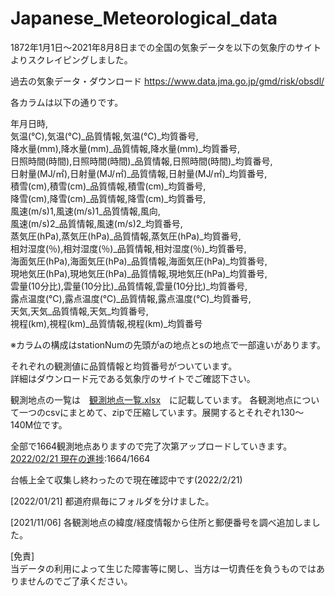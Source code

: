# Japanese_Meteorological_data



1872年1月1日～2021年8月8日までの全国の気象データを以下の気象庁のサイトよりスクレイピングしました。

過去の気象データ・ダウンロード
https://www.data.jma.go.jp/gmd/risk/obsdl/

各カラムは以下の通りです。

年月日時,  
気温(℃),気温(℃)_品質情報,気温(℃)_均質番号,  
降水量(mm),降水量(mm)_品質情報,降水量(mm)_均質番号,  
日照時間(時間),日照時間(時間)_品質情報,日照時間(時間)_均質番号,  
日射量(MJ/㎡),日射量(MJ/㎡)_品質情報,日射量(MJ/㎡)_均質番号,  
積雪(cm),積雪(cm)_品質情報,積雪(cm)_均質番号,  
降雪(cm),降雪(cm)_品質情報,降雪(cm)_均質番号,  
風速(m/s)1,風速(m/s)1_品質情報,風向,  
風速(m/s)2_品質情報,風速(m/s)2_均質番号,  
蒸気圧(hPa),蒸気圧(hPa)_品質情報,蒸気圧(hPa)_均質番号,  
相対湿度(％),相対湿度(％)_品質情報,相対湿度(％)_均質番号,  
海面気圧(hPa),海面気圧(hPa)_品質情報,海面気圧(hPa)_均質番号,  
現地気圧(hPa),現地気圧(hPa)_品質情報,現地気圧(hPa)_均質番号,  
雲量(10分比),雲量(10分比)_品質情報,雲量(10分比)_均質番号,  
露点温度(℃),露点温度(℃)_品質情報,露点温度(℃)_均質番号,  
天気,天気_品質情報,天気_均質番号,  
視程(km),視程(km)_品質情報,視程(km)_均質番号  

※カラムの構成はstationNumの先頭がaの地点とsの地点で一部違いがあります。

それぞれの観測値に品質情報と均質番号がついています。  
詳細はダウンロード元である気象庁のサイトでご確認下さい。


観測地点の一覧は　[観測地点一覧.xlsx](https://github.com/hazigin/Japanese_Meteorological_data/blob/main/%E8%A6%B3%E6%B8%AC%E5%9C%B0%E7%82%B9%E4%B8%80%E8%A6%A7.xlsx)　に記載しています。
各観測地点について一つのcsvにまとめて、zipで圧縮しています。展開するとそれぞれ130～140M位です。


全部で1664観測地点ありますので完了次第アップロードしていきます。  
[2022/02/21 現在の進捗](https://github.com/hazigin/Japanese_Meteorological_data/blob/main/%E8%A6%B3%E6%B8%AC%E5%9C%B0%E7%82%B9%E4%B8%80%E8%A6%A7(%E9%80%B2%E6%8D%97%E5%85%B1%E6%9C%89%E7%94%A8).xlsx):1664/1664

台帳上全て収集し終わったので現在確認中です(2022/2/21)

[2022/01/21]
都道府県毎にフォルダを分けました。

[2021/11/06]
各観測地点の緯度/経度情報から住所と郵便番号を調べ追加しました。

[免責]  
当データの利用によって生じた障害等に関し、当方は一切責任を負うものではありませんのでご了承ください。
